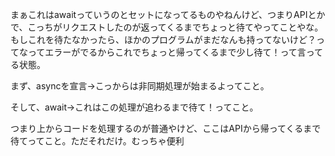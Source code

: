 まぁこれはawaitっていうのとセットになってるものやねんけど、つまりAPIとかで、こっちがリクエストしたのが返ってくるまでちょっと待てやってことやな。
もしこれを待たなかったら、ほかのプログラムがまだなんも持ってないけど？ってなってエラーがでるからこれでちょっと帰ってくるまで少し待て！って言ってる状態。

まず、asyncを宣言→こっからは非同期処理が始まるよってこと。

そして、await→これはこの処理が追わるまで待て！ってこと。

つまり上からコードを処理するのが普通やけど、ここはAPIから帰ってくるまで待てってこと。ただそれだけ。むっちゃ便利